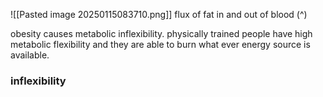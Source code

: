 ![[Pasted image 20250115083710.png]]
flux of fat in and out of blood (^)

obesity causes metabolic inflexibility.
physically trained people have high metabolic flexibility and they are able to burn what ever energy source is available.
### inflexibility 
